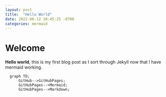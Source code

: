 ```yaml
---
layout: post
title:  "Hello World"
date: 2022-06-12 10:45:25 -0700
categories: mermaid
---
```


# Welcome

**Hello world**, this is my first blog post as I sort through Jekyll now that I have mermaid working.<!--more-->


```mermaid
  graph TD;
      GitHub-->GitHubPages;
      GitHubPages-->Mermaid;
      GitHubPages-->Markdown;
```